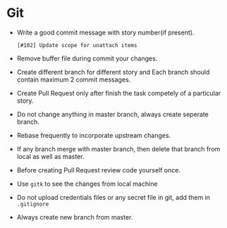 # Git

* Write a good commit message with story number(if present).

  ```
  [#102] Update scope for unattach items
  ```

* Remove buffer file during commit your changes.

* Create different branch for different story and Each branch should contain maximum 2 commit messages.

* Create Pull Request only after finish the task competely of a particular story.

* Do not change anything in master branch, always create seperate branch.

* Rebase frequently to incorporate upstream changes.

* If any branch merge with master branch, then delete that branch from local as well as master.

* Before creating Pull Request review code yourself once.

* Use `gitk` to see the changes from local machine

* Do not upload credentials files or any secret file in git, add them in `.gitignore`

* Always create new branch from master.